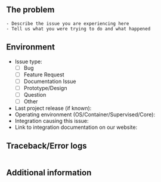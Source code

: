 <!-- READ THIS FIRST:
  - If you need additional help with this template, please refer to https://github.com/edivaldolluisb
-->
## The problem
<!-- 
  Describe the issue you are experiencing here to communicate to the
  maintainers. Tell us what you were trying to do and what happened.
-->
    - Describe the issue you are experiencing here
    - Tell us what you were trying to do and what happened


## Environment
<!--
  Provide details about the versions you are using, which helps us to reproduce
  and find the issue quicker. Version information is found in the
  Home Assistant frontend: Settings -> About.
-->

- Issue type:
    - [ ] Bug
    - [ ] Feature Request
    - [ ] Documentation Issue
    - [ ] Prototype/Design
    - [ ] Question 
    - [ ] Other
- Last project release (if known): 
- Operating environment (OS/Container/Supervised/Core): 
- Integration causing this issue: 
- Link to integration documentation on our website: 


## Traceback/Error logs
<!--
  If you come across any trace or error logs, please provide them.
-->

```txt

```

## Additional information